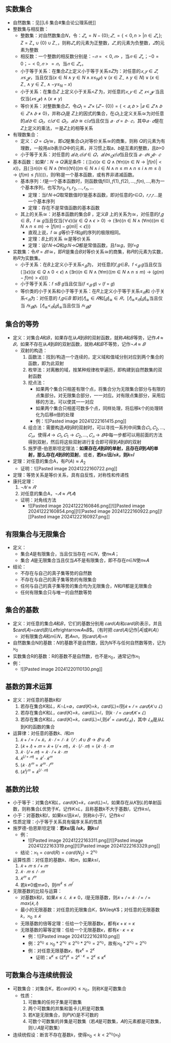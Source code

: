 ## 实数集合

- 自然数集：见[[L6 集合#集合论公理系统]]
- 整数集与相反数：
	- 整数集：对自然数集合𝑁，令：$𝑍_+=N-\{0\};𝑍_−=\{<0,n>|n\in  𝑍_+\};Z=Z_+\cup \{0\}\cup Z_-$，则称$𝑍_+$的元素为正整数，$𝑍_−$的元素为负整数，$𝑍$的元素为整数
	- 相反数：一个整数的相反数分别是：$-𝑛 =< 0, 𝑛 >$ ，当$𝑛 ∈ 𝑍_+$；$-0 =0$；$-< 0, 𝑛 > = 𝑛$，当$𝑛 ∈ 𝑍_+$。
	- 小于等于关系：在集合𝑍上定义小于等于关系≤𝑍为：对任意的$𝑥, 𝑦 ∈ 𝑍$, $𝑥 ≤_𝑍 𝑦$，当且仅当$(x\in N\wedge y\in N\wedge x ≤_N 𝑦)\vee(x\in Z_-\wedge y\in N)\vee(x\in Z_-\wedge y\in Z_-\wedge -y ≤_N -x)$
	- 小于关系：在集合𝑍 上定义小于关系<𝑍 为，对任意的$𝑥, 𝑦 ∈ 𝑍$, $𝑥 <_𝑍 𝑦$ 当且仅当$(𝑥 ≤_𝑍 𝑦)\wedge (x\neq y)$
	- 等价关系：对整数集合𝑍，令$𝑄_1=𝑍×(𝑍−\{0\})=\{<𝑎,𝑏>|𝑎∈𝑍∧𝑏∈𝑍∧𝑏≠0\}$，并称$𝑄_1$是 𝑍上的因式的集合，在$𝑄_1$上定义关系$≅$为对任意的$𝑎/𝑏∈𝑄_1，c/𝑑∈𝑄_1$，$𝑎/𝑏≅c/𝑑$当且仅当 $𝑎∙𝑑=𝑏∙𝑐$，其中$𝑎∙𝑑$是在𝑍上定义的乘法，＝是𝑍上的相等关系
- 有理数集合：
	- 定义：$𝑄=𝑄_1∕≅$，即$𝑄$是集合$𝑄_1$对等价关系$≅$的商集，则称 𝑄的元素为有理数，一般用𝑎/𝑏表示𝑄中的元素，并习惯上取𝑎、𝑏是互素的整数，且𝑏>0
	- 小于等于关系：对任意的 $𝑎/𝑏,𝑐/𝑑∈𝑄$，$𝑎/𝑏≤_𝑄𝑐/𝑑$当且仅当 $𝑎∙𝑑≤_𝑍𝑏∙𝑐$
- 基本函数：如果𝑓：𝑁 → 𝑄满足条件：$(\exists x)(x\in Q\wedge(\forall n)(n\in N → |f(n)| < x))$，且$(\exists n)(n\in N \wedge(\forall m)(\forall i)((m\in N \wedge i\in N \wedge n \leq m\wedge n \leq i \wedge m\leq i)→( f(m) \leq f (i))))$，则𝑓称是一个基本函数，或有界非递减函数。
	- 基本序列：𝑓是一个基本函数时，则函数值$f (0), f (1), f (2),..., f (n),...$,称为一个基本序列，也写为$r_0,r_1,r_2,...,r_n,...$
		- 定理：当𝑓:𝑁→𝑄取常数值时𝑓是基本函数，即对任意的𝑟∈𝑄，𝑟,𝑟,𝑟…是一个基本序列
		- 定理：存在不是常值函数的基本函数
	- 其上的关系$≅$：对基本函数的集合𝐵 ，定义𝐵 上的关系为≅，对任意的𝑓,𝑔 ∈ 𝐵，𝑓 ≅ 𝑔当且仅当$(\forall \epsilon)((\epsilon \in Q \wedge \epsilon > 0)→(\exists n)(n\in N \wedge (\forall m)((m\in N \wedge n \leq m)→ |f(m) − g(m)| <\epsilon )))$
		- 直观上说，𝑓 ≅ 𝑔等价于𝑓和𝑔的序列的极限相同。
		- 定理：𝐵上的关系 ≅是等价关系
		- 定理：设𝑓:𝑁→𝑄和𝑔:𝑁→𝑄都是常值函数，且𝑓≅𝑔，则𝑓=𝑔
- 实数集：令$𝑅=𝐵/≅$，即𝑅是集合𝐵对等价关系≅的商集，称𝑅的元素为实数，称𝑅为实数集。
	- 小于关系：在𝐵上定义小于关系$<_𝐵$为， 对任意的𝑓,𝑔∈𝐵，𝑓 $<_𝐵$ 𝑔当且仅当$(\exists \epsilon)((\epsilon \in Q\wedge 0 <\epsilon )\wedge(\exists n)(n\in N \wedge(\forall m)((m\in N \wedge n \leq m)→(g(m) − f (m) >\epsilon ))))$
	- 小于等于关系：𝑓 ≤𝐵 𝑔当且仅当(𝑓 $<_𝐵$ 𝑔) ∨ (𝑓 = 𝑔)
	- 等价类的小于关系和小于等于关系：在𝑅上定义小于等于关系$≤_𝑅$和 小于关系$<_𝑅$为：对任意的 𝑓,𝑔∈𝐵 即对$[𝑓]_≅∈𝑅$和$[𝑔]_≅∈𝑅$，$[𝑓]_≅≤_𝑅[𝑔]_≅$当且仅当 $𝑓≤_𝐵𝑔$，$[𝑓]_≅<_𝑅[𝑔]_≅$当且仅当 $𝑓<_𝐵𝑔$
## 集合的等势

- 定义：对集合𝐴和𝐵，如果存在从𝐴到𝐵的双射函数，就称𝐴和𝐵等势，记作$𝐴≈𝐵$，如果不存在从𝐴到𝐵的双射函数，就称𝐴和𝐵不等势，记作$¬𝐴≈𝐵$
	- 双射的构造：
		1) 函数法：找到/构造一个连续的，定义域和值域分别对应到两个集合的函数，即为此双射
		2) 枚举法：对离散的域，按某种规律枚举遍历，即构建到自然数集的双射函数
		3) 挖点法：
			- 如果两个集合只相差有限个点，将集合分为无限集合部分与有限的点集部分。对无限集合部分，一一对应。对有限点集部分，采用后移的方法，可以使其一一对应
			- 如果两个集合只相差可数多个点，同样处理，将后移k个的处理转化为后移n倍的处理
			- 例：![[Pasted image 20241222161415.png]]
		4) 组合法：需要构造𝐴到𝐵的双射时，可以寻找一系列中间集合$𝐶_1,𝐶_2,…,𝐶_𝑛$，使得$𝐴→𝐶_1,𝐶_1→𝐶_2,…,𝐶_𝑛→𝐵$中每一步都可以用前面的方法得到双射，然后将这些双射进行复合即可得到𝐴到𝐵的双射
		5) 施罗德-伯恩斯坦定理法：**如果存在𝐴到𝐵的单射，且存在𝐵到𝐴的单射，那么存在𝐴到𝐵的双射**。或者，**若𝑘≤𝑙且𝑙≤𝑘，则𝑘=𝑙**
- 定理：对任意的集合A，有$P(A)\approx A_2$
	- 证明：![[Pasted image 20241222160722.png]]
- 定理：等势关系是等价关系，具有自反性，对称性和传递性
- 康托定理：
	1) $¬𝑁≈𝑅$
	2) 对任意的集合A，$¬𝐴≈𝑃(𝐴)$
	* 证明：对角线方法
		* ![[Pasted image 20241222160846.png]]![[Pasted image 20241222160854.png]]![[Pasted image 20241222160922.png]]![[Pasted image 20241222160927.png]]
## 有限集合与无限集合

- 定义：
	- 集合𝐴是有限集合，当且仅当存在 𝑛∈𝑁，使𝑛≈𝐴；
	- 集合 𝐴是无限集合当且仅当𝐴不是有限集合，即不存在𝑛∈𝑁使𝑛≈𝐴
- 结论：
	- 不存在与自己的真子集等势的自然数
	- 不存在与自己的真子集等势的有限集合
	- 任何与自己的真子集等势的集合均为无限集合，𝑁和𝑅都是无限集合
	- 任何有限集合只与唯一的自然数等势
## 集合的基数

- 定义：对任意的集合𝐴和𝐵，它们的基数分别用 𝑐𝑎𝑟𝑑(𝐴)和𝑐𝑎𝑟𝑑(𝐵)表示，并且$𝑐𝑎𝑟𝑑(𝐴)=𝑐𝑎𝑟𝑑(𝐵)\Leftrightarrow𝐴≈𝐵$。（有时把 𝑐𝑎𝑟𝑑(𝐴)记作|𝐴|或#(𝐴)）
	- 对有限集合𝐴和𝑛∈𝑁，若𝐴≈𝑛，则𝑐𝑎𝑟𝑑(𝐴)=𝑛
- 自然数集合N的基数：𝑁的基数不是自然数，因为𝑁不与任何自然数等势，记为$\aleph_0$
- 实数集合R的基数：R的基数不是自然数，也不是$ℵ_0$，通常记作$\aleph_1$
- 例：
	- ![[Pasted image 20241220110130.png]]
## 基数的算术运算

- 定义：对任意的基数𝑘和𝑙
	1) 若存在集合𝐾和𝐿，𝐾∩𝐿=∅，𝑐𝑎𝑟𝑑(𝐾)=𝑘，𝑐𝑎𝑟𝑑(𝐿)=𝑙则$𝑘+𝑙=𝑐𝑎𝑟𝑑(𝐾∪𝐿)$
	2) 若存在集合𝐾和𝐿，𝑐𝑎𝑟𝑑(𝐾)=𝑘，𝑐𝑎𝑟𝑑(𝐿)=𝑙，则$k·𝑙=𝑐𝑎𝑟𝑑(𝐾×𝐿)$
	3) 若存在集合𝐾和𝐿，𝑐𝑎𝑟𝑑(𝐾)=𝑘，𝑐𝑎𝑟𝑑(𝐿)=𝑙,则$𝑘^𝑙=𝑐𝑎𝑟𝑑(𝐿_𝐾)$，其中 $𝐿_𝐾$是从𝐿到𝐾的函数的集合
- 运算律：对任意的基数𝑘、𝑙和𝑚
	1) $𝑘+𝑙=𝑙+𝑘$，$𝑘∙𝑙=𝑙∙𝑘$（$𝑓:𝐴∪𝐵→𝐵∪𝐴$）
	2) $(𝑘+𝑙)+𝑚=𝑘+(𝑙+𝑚)$，$𝑘∙(𝑙∙𝑚)=(𝑘∙𝑙)∙𝑚$
	3) $𝑘∙(𝑙+𝑚)=𝑘∙𝑙+𝑘∙𝑚$
	4) $𝑘^{(𝑙+𝑚)}=𝑘^𝑙∙𝑘^𝑚$
	5) $(𝑘∙𝑙)^𝑚=𝑘^𝑚∙𝑙^𝑚$
	6) $(𝑘^𝑙)^𝑚=𝑘^{(𝑙∙𝑚)}$
## 基数的比较

- 小于等于：对集合𝐾和𝐿，𝑐𝑎𝑟𝑑(𝐾)=𝑘，𝑐𝑎𝑟𝑑(𝐿)=𝑙，如果存在从𝐾到𝐿的单射函数，则称集合𝐿优势于𝐾，记作𝐾$\leq$𝐿，且称基数𝑘不大于基数𝑙，记作𝑘$\leq$𝑙。
- 小于：对基数𝑘和𝑙，如果𝑘≤𝑙且𝑘≠𝑙，则称𝑘小于𝑙，记作𝑘<𝑙
- 性质定理：小于等于关系具有偏序关系的性质
- 施罗德-伯恩斯坦定理：**若𝑘≤𝑙且 𝑙≤𝑘，则𝑘=𝑙**
	- 例：
		- ![[Pasted image 20241222163311.png]]![[Pasted image 20241222163319.png]]![[Pasted image 20241222163329.png]]
	- 结论：$\aleph_1 =card(R)=card(N_2)=2^{\aleph_0}$
- 运算性质：对任意的基数𝑘、𝑙和𝑚，如果𝑘≤𝑙，
	1) $𝑘+𝑚≤𝑙+𝑚$
	2) $𝑘∙𝑚≤𝑙∙𝑚$
	3) $𝑘^𝑚≤𝑙^𝑚$
	4) 若𝑘≠0或m≠0，则$m^𝑘≤𝑚^𝑙$
- 无限基数的比较与运算：
	- 对基数𝑘和𝑙，如果$𝑘≤𝑙$、$𝑘\neq0$，𝑙是无限基数，则$𝑘+𝑙=𝑘∙𝑙=𝑙=max(𝑘,𝑙)$
	- 最小的无限基数：对任意的无限集合𝐾，$𝑁\leq𝐾$；对任意的无限基数𝑘，$\aleph_0≤𝑘$
	- 无限基数的倍等定理：任给一个无限基数$\kappa$，都有$\kappa+\kappa=\kappa$
	- 无限基数的幂等定理：任给一个无限基数$\kappa$，都有$\kappa \cdot \kappa=\kappa$
		- 例：![[Pasted image 20241222162810.png]]
		- 例：$2^{\aleph_0} \leq \aleph_0*2^{\aleph_0} \leq 2^{\aleph_0}*2^{\aleph_0}=2^{\aleph_0}$，故有$\aleph_0*2^{\aleph_0}=2^{\aleph_0}$
		- 例：对任意无限基数$\kappa$，有$\kappa^\kappa =2^\kappa$
			- 证明：$\kappa^\kappa \leq (2^\kappa)^\kappa =2^{\kappa \cdot \kappa} =2^\kappa \leq \kappa^\kappa$
## 可数集合与连续统假设

- 可数集合：对集合K，若$card(K)\leq \aleph_0$，则称K是可数集合
	- 性质：
		1) 可数集的任何子集是可数集
		2) 两个可数集的并集和笛卡儿积是可数集
		3) 若𝐾是无限集合，则𝑃(𝐾)是不可数的
		4) 可数个可数集的并集是可数集（若𝐴是可数集，𝐴的元素都是可数集，则∪𝐴是可数集）
- 连续统假设：断言不存在基数𝑘，使得$\aleph_0<k<2^{\aleph_0}(\aleph_1)$